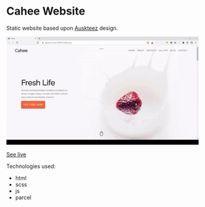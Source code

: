# Cahee Website

Static website based upon [Auskteez](https://www.behance.net/gallery/31676135/Cahee-FREE-Template-PSD) design.

![website screen](./.githubImages/screen.gif)

[See live](https://agitated-raman-49b475.netlify.app/)

Technologies used:
- html
- scss
- js
- parcel